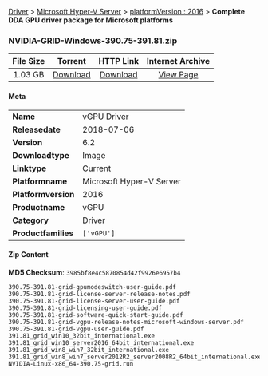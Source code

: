 
[Driver](/README.md)  >  [Microsoft Hyper-V Server](/index/Driver/Microsoft_Hyper-V_Server.md)  >  [platformVersion : 2016](/index/Driver/Microsoft_Hyper-V_Server/2016.md)  >  **Complete DDA GPU driver package for Microsoft platforms**


### NVIDIA-GRID-Windows-390.75-391.81.zip

| **File Size** | **Torrent**  | **HTTP Link** | **Internet Archive** |
|:-------------:|:------------:|:-------------:|:--------------------:|
| 1.03 GB |  [Download](https://archive.org/download/nvgpu_NVIDIA-GRID-Windows-390.75-391.81.zip_p9es3qjb/nvgpu_NVIDIA-GRID-Windows-390.75-391.81.zip_p9es3qjb_archive.torrent)       | [Download](https://archive.org/compress/nvgpu_NVIDIA-GRID-Windows-390.75-391.81.zip_p9es3qjb) | [View Page](https://archive.org/details/nvgpu_NVIDIA-GRID-Windows-390.75-391.81.zip_p9es3qjb)       |

#### Meta

<table>
<tr><td><strong>Name</strong></td><td>vGPU Driver</td></tr>
<tr><td><strong>Releasedate</strong></td><td>2018-07-06</td></tr>
<tr><td><strong>Version</strong></td><td>6.2</td></tr>
<tr><td><strong>Downloadtype</strong></td><td>Image</td></tr>
<tr><td><strong>Linktype</strong></td><td>Current</td></tr>
<tr><td><strong>Platformname</strong></td><td>Microsoft Hyper-V Server</td></tr>
<tr><td><strong>Platformversion</strong></td><td>2016</td></tr>
<tr><td><strong>Productname</strong></td><td>vGPU</td></tr>
<tr><td><strong>Category</strong></td><td>Driver</td></tr>
<tr><td><strong>Productfamilies</strong></td><td><code>['vGPU']</code></td></tr>
</table>

#### Zip Content

**MD5 Checksum**: `3985bf8e4c5870854d42f9926e6957b4`

```text
390.75-391.81-grid-gpumodeswitch-user-guide.pdf
390.75-391.81-grid-license-server-release-notes.pdf
390.75-391.81-grid-license-server-user-guide.pdf
390.75-391.81-grid-licensing-user-guide.pdf
390.75-391.81-grid-software-quick-start-guide.pdf
390.75-391.81-grid-vgpu-release-notes-microsoft-windows-server.pdf
390.75-391.81-grid-vgpu-user-guide.pdf
391.81_grid_win10_32bit_international.exe
391.81_grid_win10_server2016_64bit_international.exe
391.81_grid_win8_win7_32bit_international.exe
391.81_grid_win8_win7_server2012R2_server2008R2_64bit_international.exe
NVIDIA-Linux-x86_64-390.75-grid.run
```